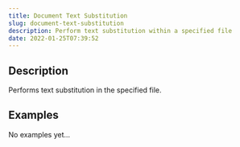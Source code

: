 ```yaml
---
title: Document Text Substitution
slug: document-text-substitution
description: Perform text substitution within a specified file
date: 2022-01-25T07:39:52
---
```



## Description


Performs text substitution in the specified file.







## Examples

No examples yet...
